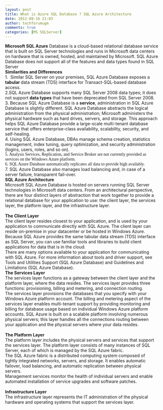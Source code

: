 ```yaml
---
layout: post
title: What is Azure SQL Database ? SQL Azure Architecture
date: 2012-08-16 21:03
author: techforumugm
comments: true
categories: [MS SQLServer]
---
```

<div class="text_exposed_root text_exposed"><span><strong>Microsoft SQL Azure</strong> Database is a cloud-based relational database service that is built on SQL Server technologies and runs in Microsoft data centers on hardware that is owned, hosted, and maintained by Microsoft. SQL Azure Database does not support all of the features and data types found in SQL Server</span></div><div class="text_exposed_root text_exposed"><strong><span>Similarities and Differences</span></strong></div><div class="text_exposed_root text_exposed"><span>1.  Similar SQL Ser</span><span>ver on your premises, SQL Azure Database exposes a <strong>tabular </strong>data stream (TDS) interface for Transact-SQL-based database access. </span> </div><div class="text_exposed_show"><span>2.SQL Azure Database supports many SQL Server 2008 data types; it does not support <strong>data types</strong> that have been deprecated from SQL Server 2008.</span></div><div class="text_exposed_show"><span>3. Because SQL Azure Database is a <strong>service</strong>, administration in SQL Azure Database is slightly different. SQL Azure Database abstracts the logical administration from the physical administration; Microsoft administers the physical hardware such as hard drives, servers, and storage. This approach helps SQL Azure Database provide a large-scale multi-tenant database service that offers enterprise-class availability, scalability, security, and self-healing.</span></div><div class="text_exposed_root text_exposed"><span>4. Using SQL Azure Database, DBAs manage schema creation, statistics management, index tuning, query optimization, and security administration (logins, users, roles, and so on).</span></div><div class="text_exposed_root text_exposed"><span style="font-family:Trebuchet MS;">5. Analysis Services, Replication, and Service Broker are not currently provided as services on the Windows Azure platform.</span></div><div class="text_exposed_root text_exposed"><span style="font-family:Trebuchet MS;">6. SQL Azure Database automatically replicates all data to provide high availably.</span></div><span>7. </span><span>SQL Azure Database also manages load balancing and, in case of a server failure, transparent fail-over.</span><br /><strong><span>SQL Azure Architecture</span></strong><br /><span>Microsoft SQL Azure Database is hosted on servers running SQL Server technologies in Microsoft data centers. From an architectural perspective, there are four distinct layers of abstraction that work together to provide a relational database for your application to use: the client layer, the services layer, the platform layer, and the infrastructure layer. </span><br /><span> </span><br /><strong><span>The Client Layer</span></strong><br /><span>The client layer resides closest to your application, and is used by your application to communicate directly with SQL Azure. The client layer can reside on-premise in your datacenter or be hosted in Windows Azure. Because SQL Azure provides the same tabular data stream (TDS) interface as SQL Server, you can use familiar tools and libraries to build client applications for data that is in the cloud.  </span><br /><span>There are many options available to your application for communicating with SQL Azure. For more information about tools and driver support, see Tools and Utilities Support (SQL Azure Database) and Guidelines and Limitations (SQL Azure Database).</span><br /><strong><span>The Services Layer</span></strong><br /><span>The services layer functions as a gateway between the client layer and the platform layer, where the data resides. The services layer provides three functions: provisioning, billing and metering, and connection routing.</span><br /><span>The services layer provisions the databases that you specify with your Windows Azure platform account. The billing and metering aspect of the services layer enables multi-tenant support by providing monitoring and billing for database usage based on individual Windows Azure platform accounts. SQL Azure is built on a scalable platform involving numerous physical servers; this layer handles all the connections routing between your application and the physical servers where your data resides. </span><br /><span>  </span><br /><strong><span>The Platform Layer</span></strong><br /><span>The platform layer includes the physical servers and services that support the services layer. The platform layer consists of many instances of SQL Server, each of which is managed by the SQL Azure fabric.</span><br /><span>The SQL Azure fabric is a distributed computing system composed of tightly integrated networks, servers, and storage. It enables automatic failover, load balancing, and automatic replication between physical servers.</span><br /><span>Management services monitor the health of individual servers and enable automated installation of service upgrades and software patches.</span><br /><br /><strong><span>Infrastructure Layer</span></strong><br /><span>The infrastructure layer represents the IT administration of the physical hardware and operating systems that support the services layer.</span>
